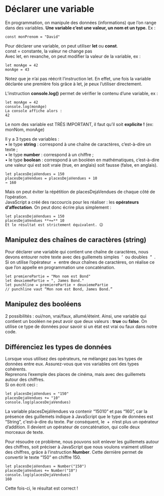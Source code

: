 # Déclarer une variable
En programmation, on manipule des données (informations) que l’on range dans des variables.
**Une variable c’est une valeur, un nom et un type.** Ex : 
```
const monPrenom = "David"
```
Pour déclarer une variable, on peut utiliser **let** ou **const**.  
const = constante, la valeur ne change pas  
Avec let, en revanche, on peut modifier la valeur de la variable, ex : 
``` 
let monAge = 42  
monAge = 43  
```
Notez que je n’ai pas réécrit l’instruction let. En effet, une fois la variable déclarée une première fois grâce à let, je peux l’utiliser directement.

L’instruction **console.log()** permet de vérifier le contenu d’une variable, ex : 
``` 
let monAge = 42   
console.log(monAge)  
La console affiche alors :  
42  
```
Le nom des variable est TRÈS IMPORTANT, il faut qu’il soit **explicite !** (ex: monNom, monAge)

Il y a 3 types de variables :  
    • le type **string** : correspond à une chaîne de caractères, c’est-à-dire un texte ;  
    • le type **number** : correspond à un chiffre ;  
    • le type **boolean** : correspond à un booléen en mathématiques, c’est-à-dire une valeur qui est soit vraie (true, en anglais) soit fausse (false, en anglais).  
```
let placesDejaVendues = 150  
placesDejaVendues = placesDejaVendues + 10  
→ 160  
```
Mais on peut éviter la répétition de placesDejaVendues de chaque côté de l’opération.  
JavaScript a créé des raccourcis pour les réaliser : les **opérateurs d’affectation**. On peut donc écrire plus simplement :  
```
let placesDejaVendues = 150  
placesDejaVendues **+=** 10  
Et le résultat est strictement équivalent. 😉  
```
## Manipulez des chaînes de caractères (string)

Pour déclarer une variable qui contient une chaîne de caractères, nous devons entourer notre texte avec des guillemets simples  ‘  ou doubles  “  .  
Si on utilise l’opérateur  +  entre deux chaînes de caractères, on réalise ce que l’on appelle en programmation une concaténation.  
```
let premierePartie = "Mon nom est Bond"  
let deuxiemePartie = ", James Bond."  
let punchline = premierePartie + deuxiemePartie  
// punchline vaut “Mon nom est Bond, James Bond.”  
```
## Manipulez des booléens

2 possibilités : oui/non, vrai/faux, allumé/éteint. Ainsi, une variable qui contient un booléen ne peut avoir que deux valeurs : **true** ou **false**. On utilise ce type de données pour savoir si un état est vrai ou faux dans notre code.  

## Différenciez les types de données
Lorsque vous utilisez des opérateurs, ne mélangez pas les types de données entre eux. Assurez-vous que vos variables ont des types cohérents.  
Reprenons l’exemple des places de cinéma, mais avec des guillemets autour des chiffres.  
Si on écrit ceci :  
```
let placesDejaVendues = "150"  
placesDejaVendues += "10"  
console.log(placesDejaVendues)  
```
La variable placesDejaVendues va contenir “15010” et pas “160”, car la présence des guillemets indique à JavaScript que le type de données est “String”, c'est-à-dire du texte. Par conséquent, le  +  n’est plus un opérateur d’addition. Il devient un opérateur de concaténation, qui colle deux morceaux de texte.

Pour résoudre ce problème, nous pouvons soit enlever les guillemets autour des chiffres, soit préciser à JavaScript que nous voulons vraiment utiliser des chiffres, grâce à l’instruction **Number**. Cette dernière permet de convertir le texte “150” en chiffre 150.
```
let placesDejaVendues = Number("150")  
placesDejaVendues += Number("10")  
console.log(placesDejaVendues)  
160  
```
Cette fois-ci, le résultat est correct !  
